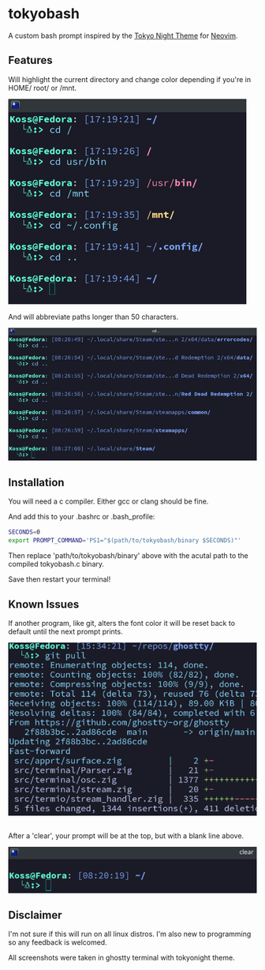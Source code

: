 # tokyobash
A custom bash prompt inspired by the [Tokyo Night Theme](https://www.github.com/folke/tokyonight.nvim) for [Neovim](https://www.github.com/neovim/neovim).
## Features
Will highlight the current directory and change color depending if you're in HOME/ root/ or /mnt.

![tokyobash_1](imgs/tokyobash_1.png)

And will abbreviate paths longer than 50 characters.

![tokyobash_2](imgs/tokyobash_2.png)


## Installation
You will need a c compiler.
Either gcc or clang should be fine.

And add this to your .bashrc or .bash_profile:

```bash
SECONDS=0
export PROMPT_COMMAND='PS1="$(path/to/tokyobash/binary $SECONDS)"'
```
Then replace 'path/to/tokyobash/binary' above with the acutal path to the compiled tokyobash.c binary.

Save then restart your terminal!
## Known Issues
If another program, like git, alters the font color it will be reset back to default until the next prompt prints.

![tokyobash_iss1](imgs/tokyobash_iss1.png)
##
After a 'clear', your prompt will be at the top, but with a blank line above.

![tokyobash_iss2](imgs/tokyobash_iss2.png)
## Disclaimer
I'm not sure if this will run on all linux distros. I'm also new to programming so any feedback is welcomed.

All screenshots were taken in ghostty terminal with tokyonight theme.
